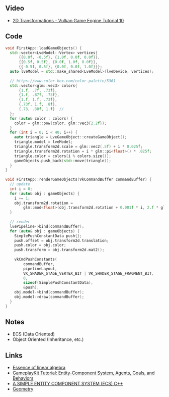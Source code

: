 ## Video
* [2D Transformations - Vulkan Game Engine Tutorial 10](https://www.youtube.com/watch?v=gxUcgc88tD4)

## Code
```cpp
void FirstApp::loadGameObjects() {
  std::vector<LveModel::Vertex> vertices{
      {{0.0f, -0.5f}, {1.0f, 0.0f, 0.0f}},
      {{0.5f, 0.5f}, {0.0f, 1.0f, 0.0f}},
      {{-0.5f, 0.5f}, {0.0f, 0.0f, 1.0f}}};
  auto lveModel = std::make_shared<LveModel>(lveDevice, vertices);
    
  // https://www.color-hex.com/color-palette/5361
  std::vector<glm::vec3> colors{
      {1.f, .7f, .73f},
      {1.f, .87f, .73f},
      {1.f, 1.f, .73f},
      {.73f, 1.f, .8f},
      {.73, .88f, 1.f}  //
  };
  for (auto& color : colors) {
    color = glm::pow(color, glm::vec3{2.2f});
  }
  for (int i = 0; i < 40; i++) {
    auto triangle = LveGameObject::createGameObject();
    triangle.model = lveModel;
    triangle.transform2d.scale = glm::vec2(.5f) + i * 0.025f;
    triangle.transform2d.rotation = i * glm::pi<float>() * .025f;
    triangle.color = colors[i % colors.size()];
    gameObjects.push_back(std::move(triangle));
  }
}
 
void FirstApp::renderGameObjects(VkCommandBuffer commandBuffer) {
  // update
  int i = 0;
  for (auto& obj : gameObjects) {
    i += 1;
    obj.transform2d.rotation =
        glm::mod<float>(obj.transform2d.rotation + 0.001f * i, 2.f * glm::pi<float>());
  }
 
  // render
  lvePipeline->bind(commandBuffer);
  for (auto& obj : gameObjects) {
    SimplePushConstantData push{};
    push.offset = obj.transform2d.translation;
    push.color = obj.color;
    push.transform = obj.transform2d.mat2();
 
    vkCmdPushConstants(
        commandBuffer,
        pipelineLayout,
        VK_SHADER_STAGE_VERTEX_BIT | VK_SHADER_STAGE_FRAGMENT_BIT,
        0,
        sizeof(SimplePushConstantData),
        &push);
    obj.model->bind(commandBuffer);
    obj.model->draw(commandBuffer);
  }
}
```

## Notes
* ECS (Data Oriented)
* Object Oriented (Inheritance, etc.)

## Links
* [Essence of linear algebra](https://www.youtube.com/playlist?list=PLZHQObOWTQDPD3MizzM2xVFitgF8hE_ab)
* [GameplayKit Tutorial: Entity-Component System, Agents, Goals, and Behaviors](https://www.raywenderlich.com/706-gameplaykit-tutorial-entry-component-system-agents-goals-and-behaviors)
* [A SIMPLE ENTITY COMPONENT SYSTEM (ECS) C++](https://austinmorlan.com/posts/entity_component_system/)
* [Geometry](https://www.scratchapixel.com/lessons/mathematics-physics-for-computer-graphics/geometry/row-major-vs-column-major-vector)
